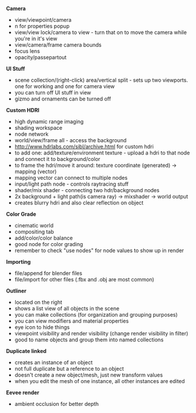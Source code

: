 **Camera**
- view/viewpoint/camera
- n for properties popup
- view/view lock/camera to view - turn that on to move the camera while you're in it's view
- view/camera/frame camera bounds
- focus lens
- opacity/passepartout

**UI Stuff**
- scene collection/(right-click) area/vertical split - sets up two viewports. one for working and one for camera view
- you can turn off UI stuff in view
- gizmo and ornaments can be turned off

**Custom HDRI**
- high dynamic range imaging 
- shading workspace
- node network
- world/view/frame all - access the background
- http://www.hdrlabs.com/sibl/archive.html for custom hdri
- to add one: add/texture/environment texture - upload a hdri to that node and connect it to background/color
- to frame the hdri/move it around: texture coordinate (generated) -> mapping (vector)
- mapping vector can connect to multiple nodes
- input/light path node - controls raytracing stuff
- shader/mix shader - connecting two hdr/background nodes
- 2x background + light path(is camera ray) -> mixshader -> world output
- creates blurry hdri and also clear reflection on object

**Color Grade**
- cinematic world
- compositing tab
- add/color/color balance
- good node for color grading 
- remember to check "use nodes" for node values to show up in render

**Importing**
- file/append for blender files
- file/import for other files (.fbx and .obj are most common)

**Outliner**
- located on the right
- shows a list view of all objects in the scene
- you can make collections (for organization and grouping purposes)
- you can view modifiers and material properties
- eye icon to hide things
- viewpoint visibility and render visibility (change render visibility in filter)
- good to name objects and group them into named collections

**Duplicate linked**
- creates an instance of an object
- not full duplicate but a reference to an object
- doesn't create a new object/mesh, just new transform values
- when you edit the mesh of one instance, all other instances are edited

**Eevee render**
- ambient occlusion for better depth
